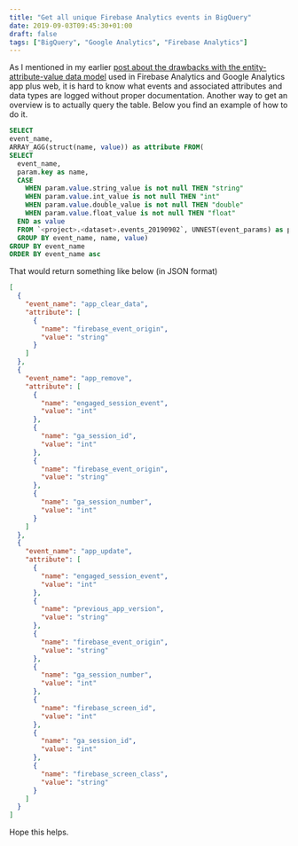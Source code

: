 ```yaml
---
title: "Get all unique Firebase Analytics events in BigQuery"
date: 2019-09-03T09:45:30+01:00
draft: false
tags: ["BigQuery", "Google Analytics", "Firebase Analytics"]
---
```


As I mentioned in my earlier [post about the drawbacks with the entity-attribute-value data model](https://robertsahlin.com/why-google-analytics-app---web-bigquery-export-rocks-and-sucks/) used in Firebase Analytics and Google Analytics app plus web, it is hard to know what events and associated attributes and data types are logged without proper documentation. Another way to get an overview is to actually query the table. Below you find an example of how to do it.

```SQL
SELECT 
event_name, 
ARRAY_AGG(struct(name, value)) as attribute FROM(
SELECT 
  event_name, 
  param.key as name, 
  CASE
    WHEN param.value.string_value is not null THEN "string"
    WHEN param.value.int_value is not null THEN "int"
    WHEN param.value.double_value is not null THEN "double"
    WHEN param.value.float_value is not null THEN "float"
  END as value
  FROM `<project>.<dataset>.events_20190902`, UNNEST(event_params) as param
  GROUP BY event_name, name, value)
GROUP BY event_name
ORDER BY event_name asc
```

That would return something like below (in JSON format)
```JSON
[
  {
    "event_name": "app_clear_data",
    "attribute": [
      {
        "name": "firebase_event_origin",
        "value": "string"
      }
    ]
  },
  {
    "event_name": "app_remove",
    "attribute": [
      {
        "name": "engaged_session_event",
        "value": "int"
      },
      {
        "name": "ga_session_id",
        "value": "int"
      },
      {
        "name": "firebase_event_origin",
        "value": "string"
      },
      {
        "name": "ga_session_number",
        "value": "int"
      }
    ]
  },
  {
    "event_name": "app_update",
    "attribute": [
      {
        "name": "engaged_session_event",
        "value": "int"
      },
      {
        "name": "previous_app_version",
        "value": "string"
      },
      {
        "name": "firebase_event_origin",
        "value": "string"
      },
      {
        "name": "ga_session_number",
        "value": "int"
      },
      {
        "name": "firebase_screen_id",
        "value": "int"
      },
      {
        "name": "ga_session_id",
        "value": "int"
      },
      {
        "name": "firebase_screen_class",
        "value": "string"
      }
    ]
  }
]
```

Hope this helps.
